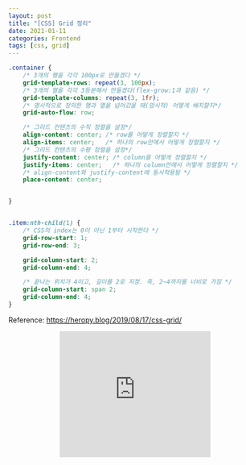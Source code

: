 ```yaml
---
layout: post
title: "[CSS] Grid 정리"
date: 2021-01-11
categories: Frontend
tags: [css, grid]
---
```


```css
.container {
    /* 3개의 행을 각각 100px로 만들겠다 */
    grid-template-rows: repeat(3, 100px); 
    /* 3개의 열을 각각 3등분해서 만들겠다(flex-grow:1과 같음) */
    grid-template-columns: repeat(3, 1fr); 
    /* 명시적으로 정의한 행과 열을 넘어갔을 때(암시적) 어떻게 배치할지*/
    grid-auto-flow: row;

    /* 그리드 컨텐츠의 수직 정렬을 설정*/
    align-content: center; /* row를 어떻게 정렬할지 */
    align-items: center;   /* 하나의 row안에서 어떻게 정렬할지 */
    /* 그리드 컨텐츠의 수평 정렬을 설정*/
    justify-content: center; /* column을 어떻게 정렬할지 */
    justify-items: center;   /* 하나의 column안에서 어떻게 정렬할지 */
    /* align-content와 justify-content에 동시적용됨 */
    place-content: center;


}


.item:nth-child(1) {
    /* CSS의 index는 0이 아닌 1부터 시작한다 */
    grid-row-start: 1;
    grid-row-end: 3;

    grid-column-start: 2;
    grid-column-end: 4;

    /* 끝나는 위치가 4이고, 길이를 2로 지정. 즉, 2~4까지를 너비로 가짐 */
    grid-column-start: span 2;
    grid-column-end: 4;
}

```

Reference:
https://heropy.blog/2019/08/17/css-grid/

<style>
  .responsive-wrap{ display:flex; justify-content:center;}
</style>
<div class="responsive-wrap">
  <iframe width="300" height="250" allowtransparency="true" src="https://tab2.clickmon.co.kr/pop/wp_ad_300.php?PopAd=CM_M_1003067%7C%5E%7CCM_A_1086005%7C%5E%7CAdver_M_1046207&mon_rf=REFERRER_URL" frameborder="0" scrolling="no"></iframe>
</div>